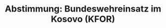 ---
abstimmung:
  abstimmung: 1
  bundestagssitzung: 39
  datum: 5. Juni 2014
  legislaturperiode: 18
categories:
- Bundeswehr
- Ausland
data:
- title: Abstimmungsergebnis 20140605_1-data.pdf
  url: /res/abstimmungsliste/20140605_1-data.pdf
- title: Abstimmungsergebnis 20140605_1_xls-data.csv
  url: /res/abstimmungsliste/csv/20140605_1_xls-data.csv
documents:
- local: /res/abstimmungsdaten/018-039-01/1801415.pdf
  title: Drucksache 18/01415.pdf
  url: http://dip21.bundestag.de/dip21/btd/18/014/1801415.pdf
- local: /res/abstimmungsdaten/018-039-01/1801653.pdf
  title: Drucksache 18/01653.pdf
  url: http://dip21.bundestag.de/dip21/btd/18/016/1801653.pdf
ergebnis:
  cdu/csu:
    enthaltung: 0
    gesamt: 311
    ja: 298
    nein: 0
    nichtabgegeben: 13
    ungueltig: 0
  die.linke:
    enthaltung: 0
    gesamt: 64
    ja: 0
    nein: 56
    nichtabgegeben: 8
    ungueltig: 0
  file: 20140605_1_xls-data.csv
  gruenen:
    enthaltung: 5
    gesamt: 63
    ja: 53
    nein: 1
    nichtabgegeben: 4
    ungueltig: 0
  spd:
    enthaltung: 2
    gesamt: 193
    ja: 180
    nein: 2
    nichtabgegeben: 9
    ungueltig: 0
layout: abstimmung
links:
- title: https://www.bundestag.de/parlament/plenum/abstimmung/abstimmung?id=275
  url: https://www.bundestag.de/parlament/plenum/abstimmung/abstimmung?id=275
- title: http://www.abgeordnetenwatch.de/verlaengerung_des_bundeswehreinsatzes_im_kosovo_kfor-1105-620.html
  url: http://www.abgeordnetenwatch.de/verlaengerung_des_bundeswehreinsatzes_im_kosovo_kfor-1105-620.html
preview: 'Deutscher Bundestag


  39. Sitzung des Deutschen Bundestages

  am Donnerstag, 5.Juni 2014

  Endgültiges Ergebnis der Namentlichen Abstimmung Nr. 1


  Beschlussempfehlung des Auswärtigen Ausschusses (3. Ausschuss) zu dem Antrag der

  Bundesregierung

  Fortsetzung der deutschen Beteiligung an der internationalen Sicherheitspräsenz
  in Kosovo

  auf der Grundlage der Resolution 1244 (1999) des Sicherheitsrates der Vereinten
  Nationen

  vom 20. Juni 1999 und des Militärisch-Technischen Abkommens zwischen der

  internationalen Sicherheitspräsenz (KFOR) und den Regierungen der Bundesrepublik

  Jugoslawien (jetzt: Republik Serbien) und der Republik Serbien vom 9. Juni 1999

  Drucksachen 18/1415 und 18/1653


  Abgegebene Stimmen insgesamt:

  Nicht abgegebene Stimmen:

  Ja-Stimmen:


  597

  34

  531


  Nein-Stimmen:


  59


  Enthaltungen:


  7


  Ungültige:


  0


  Berlin, den 05.06.2014


  Beginn: 15:41

  Ende: 15:44

  '
tags:
- Bundeswehr
- Kosovo
- KFOR
- UN
title: 'Abstimmung: Bundeswehreinsatz im Kosovo (KFOR)'
---